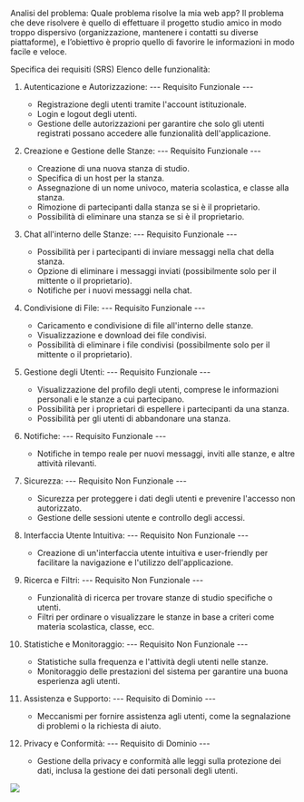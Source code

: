 Analisi del problema: Quale problema risolve la mia web app? Il problema che deve risolvere è quello di effettuare il progetto studio amico in modo troppo dispersivo (organizzazione, mantenere i contatti su diverse piattaforme), e l’obiettivo è proprio quello di favorire le informazioni in modo facile e veloce.

Specifica dei requisiti (SRS)
Elenco delle funzionalità:

1. Autenticazione e Autorizzazione: --- Requisito Funzionale ---
   - Registrazione degli utenti tramite l'account istituzionale.
   - Login e logout degli utenti.
   - Gestione delle autorizzazioni per garantire che solo gli utenti registrati possano accedere alle funzionalità dell'applicazione.
  

  
2. Creazione e Gestione delle Stanze: --- Requisito Funzionale ---
   - Creazione di una nuova stanza di studio.
   - Specifica di un host per la stanza.
   - Assegnazione di un nome univoco, materia scolastica, e classe alla stanza.
   - Rimozione di partecipanti dalla stanza se si è il proprietario.
   - Possibilità di eliminare una stanza se si è il proprietario.
  


3. Chat all'interno delle Stanze: --- Requisito Funzionale ---
   - Possibilità per i partecipanti di inviare messaggi nella chat della stanza.
   - Opzione di eliminare i messaggi inviati (possibilmente solo per il mittente o il proprietario).
   - Notifiche per i nuovi messaggi nella chat.


  
4. Condivisione di File: --- Requisito Funzionale ---
   - Caricamento e condivisione di file all'interno delle stanze.
   - Visualizzazione e download dei file condivisi.
   - Possibilità di eliminare i file condivisi (possibilmente solo per il mittente o il proprietario).



5. Gestione degli Utenti: --- Requisito Funzionale ---
   - Visualizzazione del profilo degli utenti, comprese le informazioni personali e le stanze a cui partecipano.
   - Possibilità per i proprietari di espellere i partecipanti da una stanza.
   - Possibilità per gli utenti di abbandonare una stanza.



6. Notifiche: --- Requisito Funzionale ---
   - Notifiche in tempo reale per nuovi messaggi, inviti alle stanze, e altre attività rilevanti.


     
7. Sicurezza: --- Requisito Non Funzionale ---
   - Sicurezza per proteggere i dati degli utenti e prevenire l'accesso non autorizzato.
   - Gestione delle sessioni utente e controllo degli accessi.



8. Interfaccia Utente Intuitiva: --- Requisito Non Funzionale ---
   - Creazione di un'interfaccia utente intuitiva e user-friendly per facilitare la navigazione e l'utilizzo dell'applicazione.
  

     
9. Ricerca e Filtri: --- Requisito Non Funzionale ---
    - Funzionalità di ricerca per trovare stanze di studio specifiche o utenti.
    - Filtri per ordinare o visualizzare le stanze in base a criteri come materia scolastica, classe, ecc.



11. Statistiche e Monitoraggio: --- Requisito Non Funzionale ---
    - Statistiche sulla frequenza e l'attività degli utenti nelle stanze.
    - Monitoraggio delle prestazioni del sistema per garantire una buona esperienza agli utenti.
   

      
11. Assistenza e Supporto: --- Requisito di Dominio ---
    - Meccanismi per fornire assistenza agli utenti, come la segnalazione di problemi o la richiesta di aiuto.

   
      
12. Privacy e Conformità: --- Requisito di Dominio ---
    - Gestione della privacy e conformità alle leggi sulla protezione dei dati, inclusa la gestione dei dati personali degli utenti.
   


<img src="https://yuml.me/diagram/scruffy/usecase/[Utente%20non%20autenticato]-(Registrazione),%20[Utente%20non%20autenticato]-(Visualizzazione%20delle%20stanze),%20[Utente%20autenticato]-(Joinare%20una%20stanza),%20[Utente%20autenticato]-(Modificare%20il%20proprio%20profilo),%20[Utente%20autenticato]-(Visualizzare%20il%20profilo%20degli%20altri%20utenti),%20[Utente%20autenticato]-(Logout),%20[Utente%20autenticato]-(note:%20Deve%20essere%20loggato%20nel%20suo%20profilo%7Bbg:beige%7D),%20[SuperUtente]-(Creare%20stanze),%20[SuperUtente]-(Modificare%20il%20proprio%20profilo),%20[SuperUtente]-(Joinare%20una%20stanza),%20[SuperUtente]-(Logout),%20[SuperUtente]-(Visualizzare%20il%20profilo%20degli%20altri%20utenti),%20[SuperUtente]-(note:%20Deve%20essere%20loggato%20nel%20suo%20profilo%7Bbg:beige%7D),%20(Joinare%20una%20stanza)%3C(Chattare%20all'interno%20della%20stanza),%20(Joinare%20una%20stanza)%3C(Eliminare%20il%20messaggio),%20(Joinare%20una%20stanza)%3C(Uscire%20dalla%20stanza),%20(Joinare%20una%20stanza)%3C(Uploadare%20file%20nella%20stanza),%20(Joinare%20una%20stanza)%3C(Eliminare%20il%20file),%20(Joinare%20una%20stanza)%3C(Scaricare%20file%20presenti%20nella%20stanza),%20(Creare%20stanze)%3C(Espellere%20i%20partecipanti),%20(Creare%20stanze)%3C(Eliminare%20la%20stanza)">
